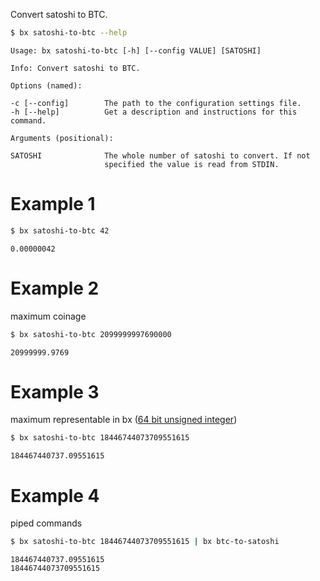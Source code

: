 Convert satoshi to BTC.
```sh
$ bx satoshi-to-btc --help
```
```
Usage: bx satoshi-to-btc [-h] [--config VALUE] [SATOSHI]                 

Info: Convert satoshi to BTC.                                            

Options (named):

-c [--config]        The path to the configuration settings file.        
-h [--help]          Get a description and instructions for this command.

Arguments (positional):

SATOSHI              The whole number of satoshi to convert. If not      
                     specified the value is read from STDIN.
```
# Example 1
```sh
$ bx satoshi-to-btc 42
```
```
0.00000042
```
# Example 2
maximum coinage
```sh
$ bx satoshi-to-btc 2099999997690000
```
```
20999999.9769
```
# Example 3
maximum representable in bx ([64 bit unsigned integer](http://en.wikipedia.org/wiki/Wheat_and_chessboard_problem))
```sh
$ bx satoshi-to-btc 18446744073709551615
```
```
184467440737.09551615
```
# Example 4
piped commands
```sh
$ bx satoshi-to-btc 18446744073709551615 | bx btc-to-satoshi
```
```
184467440737.09551615
18446744073709551615
```
